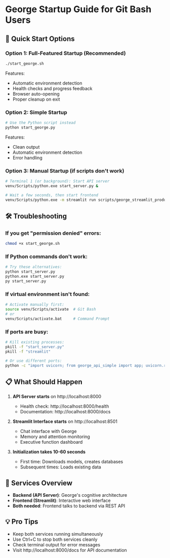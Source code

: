 # George Startup Guide for Git Bash Users

## 🚀 Quick Start Options

### Option 1: Full-Featured Startup (Recommended)
```bash
./start_george.sh
```
Features:
- Automatic environment detection
- Health checks and progress feedback
- Browser auto-opening
- Proper cleanup on exit

### Option 2: Simple Startup
```bash
# Use the Python script instead
python start_george.py
```
Features:
- Clean output
- Automatic environment detection
- Error handling

### Option 3: Manual Startup (if scripts don't work)
```bash
# Terminal 1 (or background): Start API server
venv/Scripts/python.exe start_server.py &

# Wait a few seconds, then start frontend
venv/Scripts/python.exe -m streamlit run scripts/george_streamlit_production.py --server.port 8501
```

## 🛠️ Troubleshooting

### If you get "permission denied" errors:
```bash
chmod +x start_george.sh
```

### If Python commands don't work:
```bash
# Try these alternatives:
python start_server.py
python.exe start_server.py
py start_server.py
```

### If virtual environment isn't found:
```bash
# Activate manually first:
source venv/Scripts/activate  # Git Bash
# or
venv/Scripts/activate.bat     # Command Prompt
```

### If ports are busy:
```bash
# Kill existing processes:
pkill -f "start_server.py"
pkill -f "streamlit"

# Or use different ports:
python -c "import uvicorn; from george_api_simple import app; uvicorn.run(app, port=8001)"
```

## 📋 What Should Happen

1. **API Server starts** on http://localhost:8000
   - Health check: http://localhost:8000/health
   - Documentation: http://localhost:8000/docs

2. **Streamlit Interface starts** on http://localhost:8501
   - Chat interface with George
   - Memory and attention monitoring
   - Executive function dashboard

3. **Initialization takes 10-60 seconds**
   - First time: Downloads models, creates databases
   - Subsequent times: Loads existing data

## 🔧 Services Overview

- **Backend (API Server)**: George's cognitive architecture
- **Frontend (Streamlit)**: Interactive web interface
- **Both needed**: Frontend talks to backend via REST API

## 💡 Pro Tips

- Keep both services running simultaneously
- Use Ctrl+C to stop both services cleanly
- Check terminal output for error messages
- Visit http://localhost:8000/docs for API documentation
